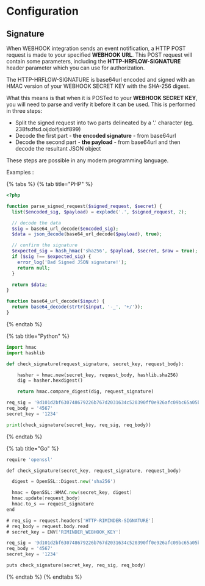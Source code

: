 # Configuration

## Signature

When WEBHOOK integration sends an event notification, a HTTP POST request is made to your specified **WEBHOOK URL**. This POST request will contain some parameters, including the **HTTP-HRFLOW-SIGNATURE** header parameter which you can use for authorization.

The HTTP-HRFLOW-SIGNATURE is base64url encoded and signed with an HMAC version of your WEBHOOK SECRET KEY with the SHA-256 digest.

What this means is that when it is POSTed to your **WEBHOOK SECRET KEY**, you will need to parse and verify it before it can be used. This is performed in three steps:

* Split the signed request into two parts delineated by a '.' character \(eg. 238fsdfsd.oijdoifjsidf899\)
* Decode the first part - **the encoded signature** - from base64url
* Decode the second part - **the payload** - from base64url and then decode the resultant JSON object

These steps are possible in any modern programming language.

Examples :

{% tabs %}
{% tab title="PHP" %}
```php
<?php

function parse_signed_request($signed_request, $secret) {
  list($encoded_sig, $payload) = explode('.', $signed_request, 2); 

  // decode the data
  $sig = base64_url_decode($encoded_sig);
  $data = json_decode(base64_url_decode($payload), true);

  // confirm the signature
  $expected_sig = hash_hmac('sha256', $payload, $secret, $raw = true);
  if ($sig !== $expected_sig) {
    error_log('Bad Signed JSON signature!');
    return null;
  }

  return $data;
}

function base64_url_decode($input) {
  return base64_decode(strtr($input, '-_', '+/'));
}
```
{% endtab %}

{% tab title="Python" %}
```python
import hmac
import hashlib

def check_signature(request_signature, secret_key, request_body):

    hasher = hmac.new(secret_key, request_body, hashlib.sha256)
    dig = hasher.hexdigest()

    return hmac.compare_digest(dig, request_signature)

req_sig = '9d101d2bf630748679226b767d2031634c520390ff0e926afc09bc65a05bfdb2'
req_body = '4567'
secret_key = '1234'

print(check_signature(secret_key, req_sig, req_body))
```
{% endtab %}

{% tab title="Go" %}
```go
require 'openssl'

def check_signature(secret_key, request_signature, request_body)

  digest = OpenSSL::Digest.new('sha256')

  hmac = OpenSSL::HMAC.new(secret_key, digest)
  hmac.update(request_body)
  hmac.to_s == request_signature
end

# req_sig = request.headers['HTTP-RIMINDER-SIGNATURE']
# req_body = request.body.read
# secret_key = ENV['RIMINDER_WEBHOOK_KEY']

req_sig = '9d101d2bf630748679226b767d2031634c520390ff0e926afc09bc65a05bfdb2'
req_body = '4567'
secret_key = '1234'

puts check_signature(secret_key, req_sig, req_body)
```
{% endtab %}
{% endtabs %}

